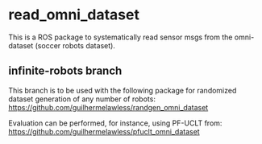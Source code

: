 # read_omni_dataset

This is a ROS package to systematically read sensor msgs from the omni-dataset (soccer robots dataset). 

## infinite-robots branch

This branch is to be used with the following package for randomized dataset generation of any number of robots: https://github.com/guilhermelawless/randgen_omni_dataset

Evaluation can be performed, for instance, using PF-UCLT from: https://github.com/guilhermelawless/pfuclt_omni_dataset
